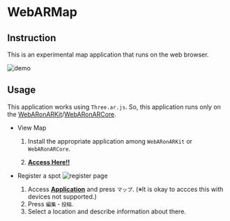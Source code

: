 # WebARMap

## Instruction

This is an experimental map application that runs on the web browser.

![demo](https://github.com/ttak0422/WebARMap/blob/upload_images/demo.gif)

## Usage

This application works using `Three.ar.js`. So, this application runs only on the [WebARonARKit](https://github.com/google-ar/WebARonARKit)/[WebARonARCore](https://github.com/google-ar/WebARonARCore).

- View Map
    1. Install the appropriate application among `WebARonARKit` or `WebARonARCore`.

    2. [**Access Here!!**](https://ttak0422.github.io/WebARMap/dist/)

- Register a spot
    ![register page](https://github.com/ttak0422/WebARMap/blob/upload_images/edit.png)
    1. Access [**Application**](https://ttak0422.github.io/WebARMap/dist/) and press `マップ`. (※It is okay to accces this with devices not supported.)
    2. Press `編集・投稿`.
    3. Select a location and describe information about there.